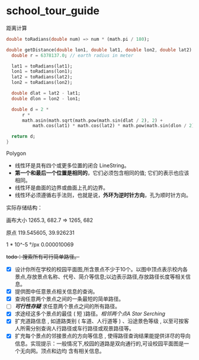 # school_tour_guide

距离计算
``` Dart
double toRadians(double num) => num * (math.pi / 180);

double getDistance(double lon1, double lat1, double lon2, double lat2) {
  double r = 6378137.0; // earth radius in meter

  lat1 = toRadians(lat1);
  lon1 = toRadians(lon1);
  lat2 = toRadians(lat2);
  lon2 = toRadians(lon2);

  double dlat = lat2 - lat1;
  double dlon = lon2 - lon1;

  double d = 2 *
      r *
      math.asin(math.sqrt(math.pow(math.sin(dlat / 2), 2) +
          math.cos(lat1) * math.cos(lat2) * math.pow(math.sin(dlon / 2), 2)));

  return d;
}
```

Polygon
- 线性环是具有四个或更多位置的闭合 LineString。
- **第一个和最后一个位置是相同的**，它们必须包含相同的值; 它们的表示也应该相同。
- 线性环是曲面的边界或曲面上孔的边界。
- 线性环必须遵循右手法则，也就是说，**外环为逆时针方向**，孔为顺时针方向。

实际存储结构：

画布大小
1265.3, 682.7 => 1265, 682

原点
119.545605, 39.926231

1 * 10^-5 °/px
0.000010069

~~todo：搜索所有可行简单路径。~~

- [x] 设计你所在学校的校园平面图,所含景点不少于10个。以图中顶点表示校内各景点,存放景点名称、代号、简介等信息;以边表示路径,存放路径长度等相关信息。
- [x] 提供图中任意景点相关信息的查询。
- [x] 查询任意两个景点之间的一条最短的简单路径。 
- [ ] ***可行性存疑*** 求任意两个景点之间的所有路径。
- [x] 求途经这多个景点的最佳 ( 短 )路径。_相邻两个点A Star Serching_
- [x] 扩充道路信息 , 如道路类别 ( 车道、人行道等 ) 、沿途景色等级 , 以至可按客人所需分别查询人行路径或车行路径或观景路径等。
- [x] 扩充每个景点的邻接景点的方向等信息 , 使得路径查询结果能提供详尽的导向信息。实现提示：一般情况下,校园的道路是双向通行的,可设校园平面图是一个无向网。顶点和边均 含有相关信息。
